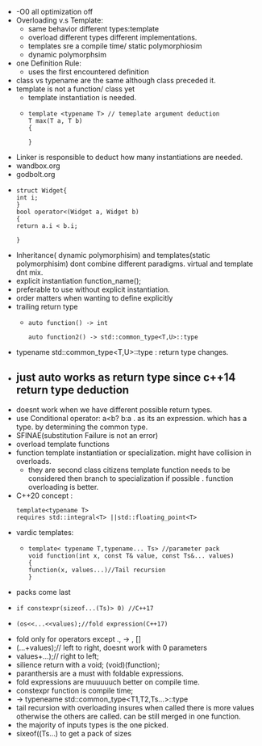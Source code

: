 - -O0 all optimization off
- Overloading v.s Template:
	- same behavior different types:template
	- overload different types different implementations.
	- templates sre a compile time/ static polymorphiosim
	- dynamic polymorphsim
- one Definition Rule:
	- uses the first encountered definition
- class vs typename are the same although class preceded it.
- template is not a function/ class yet
	- template instantiation is needed.
	- ```template declartion
	  template <typename T> // temeplate argument deduction
	  T max(T a, T b)
	  {
	  
	  }
	  ```
- Linker is responsible to deduct how many instantiations are needed.
- wandbox.org
- godbolt.org
- ```template with overload
  struct Widget{
  int i;
  }
  bool operator<(Widget a, Widget b)
  {
  return a.i < b.i;
  
  }
  ```
- Inheritance( dynamic polymorphisim) and templates(static polymorphisim) dont combine different paradigms. virtual and template dnt mix.
- explicit instantiation function_name<type>();
- preferable to use without explicit instantiation.
- order matters when wanting to define explicitly
- trailing return type
	- ```trailing return
	  auto function() -> int
	  
	  auto function2() -> std::common_type<T,U>::type
	  ```
- typename std::common_type<T,U>::type : return type changes.
- just auto works as return type since c++14 return type deduction
	-
- doesnt work when we have different possible return types.
- use Conditional operator: a<b? b:a . as its an expression. which has a type. by determining the common type.
- SFINAE(substitution Failure is not an error)
- overload template functions
- function template instantiation  or specialization. might have collision in overloads.
	- they are second class citizens template function needs to be considered then branch to specialization if possible . function overloading is better.
- C++20 concept : 
  ```requires
  template<typename T>
  requires std::integral<T> ||std::floating_point<T>
  ```
- vardic templates:
	- ```vardic
	  template< typename T,typename... Ts> //parameter pack
	  void function(int x, const T& value, const Ts&... values)
	  {
	  function(x, values...)//Tail recursion
	  }
	  ```
- packs come last
- ```empty check
  if constexpr(sizeof...(Ts)> 0) //C++17
  ```
- ```fold expressions
  (os<<...<<values);//fold expression(C++17)
  ```
- fold only for operators except ., -> , []
- (...+values);// left to right, doesnt work with 0 parameters
- values+...);// right to left;
- silience return with a void; (void)(function);
- paranthersis are a must with foldable expressions.
- fold expressions are muuuuuch better on compile time.
- constexpr function is compile time;
- -> typeneame std::common_type<T1,T2,Ts...>::type
- tail recursion with overloading insures when called there is more values otherwise the others are called. can be still merged in one function.
- the majority of inputs types is the one picked.
- sixeof((Ts...) to get a pack of sizes